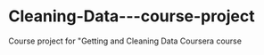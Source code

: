 Cleaning-Data---course-project
==============================

Course project for "Getting and Cleaning Data Coursera course  

